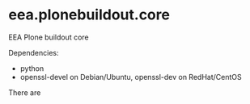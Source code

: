 eea.plonebuildout.core
======================

EEA Plone buildout core

Dependencies:

* python
* openssl-devel on Debian/Ubuntu, openssl-dev on RedHat/CentOS

There are 
